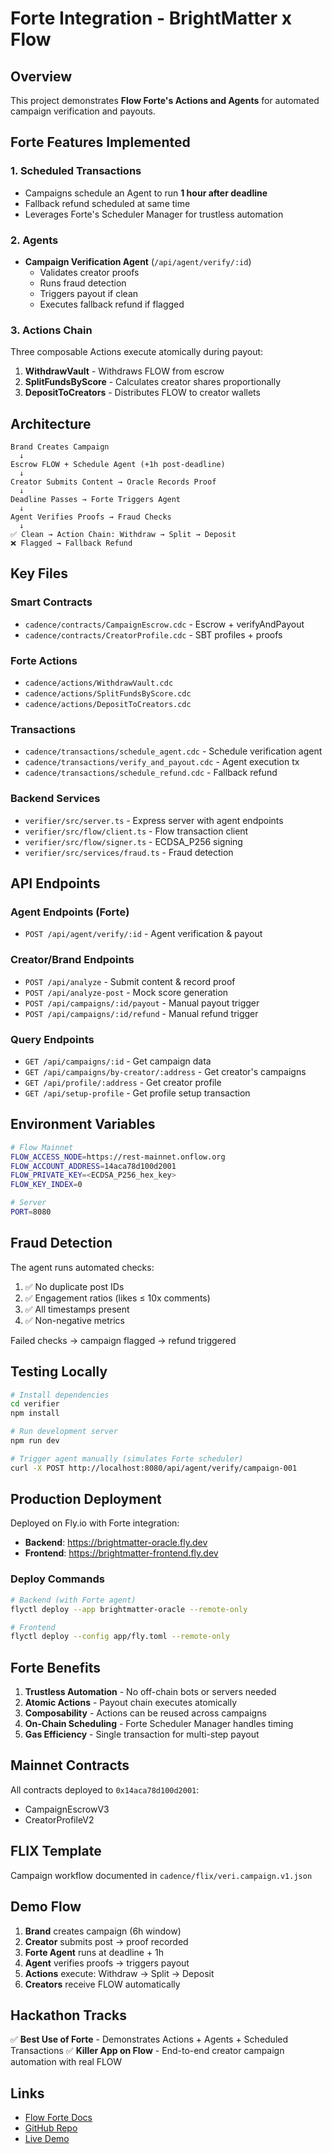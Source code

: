 # Forte Integration - BrightMatter x Flow

## Overview

This project demonstrates **Flow Forte's Actions and Agents** for automated campaign verification and payouts.

## Forte Features Implemented

### 1. **Scheduled Transactions**
- Campaigns schedule an Agent to run **1 hour after deadline**
- Fallback refund scheduled at same time
- Leverages Forte's Scheduler Manager for trustless automation

### 2. **Agents**
- **Campaign Verification Agent** (`/api/agent/verify/:id`)
  - Validates creator proofs
  - Runs fraud detection
  - Triggers payout if clean
  - Executes fallback refund if flagged

### 3. **Actions Chain**
Three composable Actions execute atomically during payout:
1. **WithdrawVault** - Withdraws FLOW from escrow
2. **SplitFundsByScore** - Calculates creator shares proportionally
3. **DepositToCreators** - Distributes FLOW to creator wallets

## Architecture

```
Brand Creates Campaign
  ↓
Escrow FLOW + Schedule Agent (+1h post-deadline)
  ↓
Creator Submits Content → Oracle Records Proof
  ↓
Deadline Passes → Forte Triggers Agent
  ↓
Agent Verifies Proofs → Fraud Checks
  ↓
✅ Clean → Action Chain: Withdraw → Split → Deposit
❌ Flagged → Fallback Refund
```

## Key Files

### Smart Contracts
- `cadence/contracts/CampaignEscrow.cdc` - Escrow + verifyAndPayout
- `cadence/contracts/CreatorProfile.cdc` - SBT profiles + proofs

### Forte Actions
- `cadence/actions/WithdrawVault.cdc`
- `cadence/actions/SplitFundsByScore.cdc`
- `cadence/actions/DepositToCreators.cdc`

### Transactions
- `cadence/transactions/schedule_agent.cdc` - Schedule verification agent
- `cadence/transactions/verify_and_payout.cdc` - Agent execution tx
- `cadence/transactions/schedule_refund.cdc` - Fallback refund

### Backend Services
- `verifier/src/server.ts` - Express server with agent endpoints
- `verifier/src/flow/client.ts` - Flow transaction client
- `verifier/src/flow/signer.ts` - ECDSA_P256 signing
- `verifier/src/services/fraud.ts` - Fraud detection

## API Endpoints

### Agent Endpoints (Forte)
- `POST /api/agent/verify/:id` - Agent verification & payout

### Creator/Brand Endpoints
- `POST /api/analyze` - Submit content & record proof
- `POST /api/analyze-post` - Mock score generation
- `POST /api/campaigns/:id/payout` - Manual payout trigger
- `POST /api/campaigns/:id/refund` - Manual refund trigger

### Query Endpoints
- `GET /api/campaigns/:id` - Get campaign data
- `GET /api/campaigns/by-creator/:address` - Get creator's campaigns
- `GET /api/profile/:address` - Get creator profile
- `GET /api/setup-profile` - Get profile setup transaction

## Environment Variables

```bash
# Flow Mainnet
FLOW_ACCESS_NODE=https://rest-mainnet.onflow.org
FLOW_ACCOUNT_ADDRESS=14aca78d100d2001
FLOW_PRIVATE_KEY=<ECDSA_P256_hex_key>
FLOW_KEY_INDEX=0

# Server
PORT=8080
```

## Fraud Detection

The agent runs automated checks:
1. ✅ No duplicate post IDs
2. ✅ Engagement ratios (likes ≤ 10x comments)
3. ✅ All timestamps present
4. ✅ Non-negative metrics

Failed checks → campaign flagged → refund triggered

## Testing Locally

```bash
# Install dependencies
cd verifier
npm install

# Run development server
npm run dev

# Trigger agent manually (simulates Forte scheduler)
curl -X POST http://localhost:8080/api/agent/verify/campaign-001
```

## Production Deployment

Deployed on Fly.io with Forte integration:
- **Backend**: https://brightmatter-oracle.fly.dev
- **Frontend**: https://brightmatter-frontend.fly.dev

### Deploy Commands
```bash
# Backend (with Forte agent)
flyctl deploy --app brightmatter-oracle --remote-only

# Frontend
flyctl deploy --config app/fly.toml --remote-only
```

## Forte Benefits

1. **Trustless Automation** - No off-chain bots or servers needed
2. **Atomic Actions** - Payout chain executes atomically
3. **Composability** - Actions can be reused across campaigns
4. **On-Chain Scheduling** - Forte Scheduler Manager handles timing
5. **Gas Efficiency** - Single transaction for multi-step payout

## Mainnet Contracts

All contracts deployed to `0x14aca78d100d2001`:
- CampaignEscrowV3
- CreatorProfileV2

## FLIX Template

Campaign workflow documented in `cadence/flix/veri.campaign.v1.json`

## Demo Flow

1. **Brand** creates campaign (6h window)
2. **Creator** submits post → proof recorded
3. **Forte Agent** runs at deadline + 1h
4. **Agent** verifies proofs → triggers payout
5. **Actions** execute: Withdraw → Split → Deposit
6. **Creators** receive FLOW automatically

## Hackathon Tracks

✅ **Best Use of Forte** - Demonstrates Actions + Agents + Scheduled Transactions
✅ **Killer App on Flow** - End-to-end creator campaign automation with real FLOW

## Links

- [Flow Forte Docs](https://flow.com/post/forte-introducing-actions-agents-supercharging-composability-and-automation)
- [GitHub Repo](https://github.com/NewGameJay/BrightMatter-Flow)
- [Live Demo](https://brightmatter-frontend.fly.dev)

